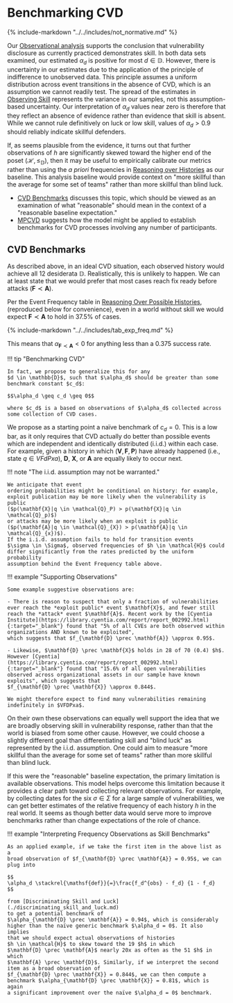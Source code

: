 # Benchmarking CVD

{% include-markdown "../../includes/not_normative.md" %}

Our [Observational analysis](./observing_skill.md) supports the conclusion that
vulnerability disclosure as currently practiced demonstrates
skill. In both data sets examined, our estimated $\alpha_d$ is positive
for most $d \in \mathbb{D}$. However, there is uncertainty in our
estimates due to the application of the principle of indifference to
unobserved data. This principle assumes a uniform distribution across
event transitions in the absence of CVD, which is an assumption we cannot readily
test. The spread of the estimates in [Observing Skill](./observing_skill.md)
represents the variance in our samples,
not this assumption-based uncertainty. Our interpretation of $\alpha_d$
values near zero is therefore that they reflect an absence of evidence
rather than evidence that skill is absent. While we cannot rule
definitively on luck or low skill, values of $\alpha_d > 0.9$ should
reliably indicate skillful defenders.

If, as seems plausible from the evidence, it turns out that further
observations of $h$ are significantly skewed toward the higher end of
the poset $(\mathcal{H},\leq_{\mathbb{D}})$, then it may be useful to
empirically calibrate our metrics rather than using the *a priori*
frequencies in [Reasoning over Histories](./reasoning_over_histories.md#event-order-frequency-analysis) as our baseline.
This analysis baseline
would provide context on "more skillful than the average for some set of
teams" rather than more skillful than blind luck.

- [CVD Benchmarks](#cvd-benchmarks) discusses this topic, which should be viewed as an examination of what
"reasonable" should mean in the context of a "reasonable baseline expectation."
- [MPCVD](#mpcvd) suggests how the model might be applied to establish benchmarks for
CVD processes involving any number of participants.

## CVD Benchmarks

As described above, in an ideal CVD situation, each observed history would
achieve all 12 desiderata $\mathbb{D}$. Realistically, this is unlikely
to happen. We can at least state that we would prefer that most cases
reach fix ready before attacks ($\mathbf{F} \prec \mathbf{A}$).

Per the Event Frequency table in [Reasoning Over Possible Histories](./reasoning_over_histories.md),
(reproduced below for convenience), even in a world without skill we would
expect $\mathbf{F} \prec \mathbf{A}$ to hold in 37.5% of cases.

{% include-markdown "../../includes/tab_exp_freq.md" %}

This means that $\alpha_{\mathbf{F} \prec \mathbf{A}} < 0$ for anything less than a
0.375 success rate.

!!! tip "Benchmarking CVD"

    In fact, we propose to generalize this for any
    $d \in \mathbb{D}$, such that $\alpha_d$ should be greater than some
    benchmark constant $c_d$:

    $$\alpha_d \geq c_d \geq 0$$

    where $c_d$ is a based on observations of $\alpha_d$ collected across
    some collection of CVD cases.

We propose as a starting point a naïve benchmark of $c_d = 0$. This is a
low bar, as it only requires that CVD actually do better than possible events
which are independent and identically distributed (i.i.d.) within each
case. For example, given a history in which
$(\mathbf{V}, \mathbf{F}, \mathbf{P})$ have already happened (i.e.,
state $q \in VFdPxa$), $\mathbf{D}$, $\mathbf{X}$, or $\mathbf{A}$ are
equally likely to occur next.

!!! note "The i.i.d. assumption may not be warranted."

    We anticipate that event
    ordering probabilities might be conditional on history: for example,
    exploit publication may be more likely when the vulnerability is public
    ($p(\mathbf{X}|q \in \mathcal{Q}_P) > p(\mathbf{X}|q \in \mathcal{Q}_p)$)
    or attacks may be more likely when an exploit is public
    ($p(\mathbf{A}|q \in \mathcal{Q}_{X}) > p(\mathbf{A}|q \in \mathcal{Q}_{x})$).
    If the i.i.d. assumption fails to hold for transition events
    $\sigma \in \Sigma$, observed frequencies of $h \in \mathcal{H}$ could
    differ significantly from the rates predicted by the uniform probability
    assumption behind the Event Frequency table above.

!!! example "Supporting Observations"

    Some example suggestive observations are:

    - There is reason to suspect that only a fraction of vulnerabilities
    ever reach the *exploit public* event $\mathbf{X}$, and fewer still
    reach the *attack* event $\mathbf{A}$. Recent work by the [Cyentia
    Institute](https://library.cyentia.com/report/report_002992.html){:target="_blank"} found that "5% of all CVEs are both observed within
    organizations AND known to be exploited",
    which suggests that $f_{\mathbf{D} \prec \mathbf{A}} \approx 0.95$.

    - Likewise, $\mathbf{D} \prec \mathbf{X}$ holds in 28 of 70 (0.4) $h$.
    However [Cyentia](https://library.cyentia.com/report/report_002992.html){:target="_blank"} found that "15.6% of all open vulnerabilities
    observed across organizational assets in our sample have known
    exploits", which suggests that
    $f_{\mathbf{D} \prec \mathbf{X}} \approx 0.844$.

    We might therefore expect to find many vulnerabilities remaining
    indefinitely in $VFDPxa$.

On their own these observations can equally well support the idea that
we are broadly observing skill in vulnerability response, rather than
that the world is biased from some other cause. However, we could choose
a slightly different goal than differentiating skill and "blind luck" as
represented by the i.i.d. assumption. One could aim to measure "more
skillful than the average for some set of teams" rather than more
skillful than blind luck.

If this were the "reasonable" baseline expectation, the
primary limitation is available observations. This model helps overcome
this limitation because it provides a clear path toward collecting
relevant observations. For example, by collecting dates for the six
$\sigma \in \Sigma$ for a large sample of vulnerabilities, we can get
better estimates of the relative frequency of each history $h$ in the
real world. It seems as though better data would serve more to improve
benchmarks rather than change expectations of the role of chance.

!!! example "Interpreting Frequency Observations as Skill Benchmarks"

    As an applied example, if we take the first item in the above list as a
    broad observation of $f_{\mathbf{D} \prec \mathbf{A}} = 0.95$, we can
    plug into

    $$
    \alpha_d \stackrel{\mathsf{def}}{=}\frac{f_d^{obs} - f_d} {1 - f_d}
    $$

    from [Discriminating Skill and Luck](./discriminating_skill_and_luck.md) 
    to get a potential benchmark of
    $\alpha_{\mathbf{D} \prec \mathbf{A}} = 0.94$, which is considerably
    higher than the naïve generic benchmark $\alpha_d = 0$. It also implies
    that we should expect actual observations of histories
    $h \in \mathcal{H}$ to skew toward the 19 $h$ in which
    $\mathbf{D} \prec \mathbf{A}$ nearly 20x as often as the 51 $h$ in which
    $\mathbf{A} \prec \mathbf{D}$. Similarly, if we interpret the second
    item as a broad observation of
    $f_{\mathbf{D} \prec \mathbf{X}} = 0.844$, we can then compute a
    benchmark $\alpha_{\mathbf{D} \prec \mathbf{X}} = 0.81$, which is again
    a significant improvement over the naïve $\alpha_d = 0$ benchmark.
